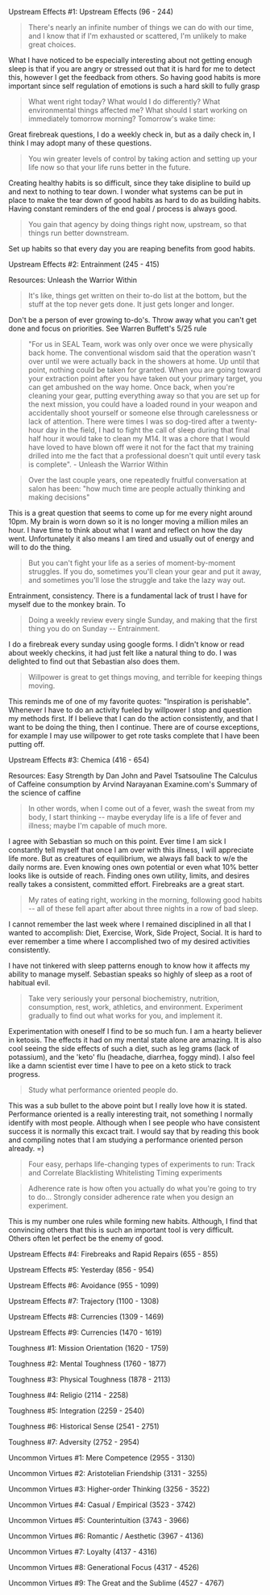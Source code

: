 Upstream Effects #1: Upstream Effects (96 - 244)

> There's nearly an infinite number of things we can do with our time, and I know that if I'm exhausted or scattered, I'm unlikely to make great choices.

What I have noticed to be especially interesting about not getting enough sleep is that if you are angry or stressed out that it is hard for me to detect this, however I get the feedback from others.  So having good habits is more important since self regulation of emotions is such a hard skill to fully grasp

> What went right today?
> What would I do differently?
> What environmental things affected me?
> What should I start working on immediately tomorrow morning?
> Tomorrow's wake time:

Great firebreak questions, I do a weekly check in, but as a daily check in, I think I may adopt many of these questions.

> You win greater levels of control by taking action and setting up your life now so that your life runs better in the future.

Creating healthy habits is so difficult, since they take disipline to build up and next to nothing to tear down.  I wonder what systems can be put in place to make the tear down of good habits as hard to do as building habits.  Having constant reminders of the end goal / process is always good.

> You gain that agency by doing things right now, upstream, so that things run better downstream.

Set up habits so that every day you are reaping benefits from good habits.

Upstream Effects #2: Entrainment (245 - 415)

Resources:
  Unleash the Warrior Within

> It's like, things get written on their to-do list at the bottom, but the stuff at the top never gets done. It just gets longer and longer.

Don't be a person of ever growing to-do's.  Throw away what you can't get done and focus on priorities.  See Warren Buffett's 5/25 rule

> "For us in SEAL Team, work was only over once we were physically back home. The conventional wisdom said that the operation wasn't over until we were actually back in the showers at home. Up until that point, nothing could be taken for granted. When you are going toward your extraction point after you have taken out your primary target, you can get ambushed on the way home. Once back, when you're cleaning your gear, putting everything away so that you are set up for the next mission, you could have a loaded round in your weapon and accidentally shoot yourself or someone else through carelessness or lack of attention. There were times I was so dog-tired after a twenty-hour day in the field, I had to fight the call of sleep during that final half hour it would take to clean my M14. It was a chore that I would have loved to have blown off were it not for the fact that my training drilled into me the fact that a professional doesn't quit until every task is complete". - Unleash the Warrior Within


> Over the last couple years, one repeatedly fruitful conversation at salon has been: "how much time are people actually thinking and making decisions"

This is a great question that seems to come up for me every night around 10pm.  My brain is worn down so it is no longer moving a million miles an hour.
I have time to think about what I want and reflect on how the day went.  Unfortunately it also means I am tired and usually out of energy and will to do the thing.

> But you can't fight your life as a series of moment-by-moment struggles. If you do, sometimes you'll clean your gear and put it away, and sometimes you'll lose the struggle and take the lazy way out.

Entrainment, consistency.  There is a fundamental lack of trust I have for myself due to the monkey brain.  To 

> Doing a weekly review every single Sunday, and making that the first thing you do on Sunday -- Entrainment.

I do a firebreak every sunday using google forms.  I didn't know or read about weekly checkins, it had just felt like a natural thing to do.  I was delighted to find out that Sebastian also does them.

> Willpower is great to get things moving, and terrible for keeping things moving.

This reminds me of one of my favorite quotes: "Inspiration is perishable".  
Whenever I have to do an activity fueled by willpower I stop and question my methods first.  If I believe that I can do the action consistently, and that I want to be doing the thing, then I continue.  There are of course exceptions, for example I may use willpower to get rote tasks complete that I have been putting off.


Upstream Effects #3: Chemica (416 - 654)

Resources:
  Easy Strength by Dan John and Pavel Tsatsouline
  The Calculus of Caffeine consumption by Arvind Narayanan
  Examine.com's Summary of the science of caffine

> In other words, when I come out of a fever, wash the sweat from my body, I start thinking -- maybe everyday life is a life of fever and illness; maybe I'm capable of much more.

I agree with Sebastian so much on this point.  Ever time I am sick I constantly tell myself that once I am over with this illness, I will appreciate life more.
But as creatures of equilibrium, we always fall back to w/e the daily norms are.  Even knowing ones own potential or even what 10% better looks like is outside of reach.
Finding ones own utility, limits, and desires really takes a consistent, committed effort.  Firebreaks are a great start.

> My rates of eating right, working in the morning, following good habits -- all of these fell apart after about three nights in a row of bad sleep.

I cannot remember the last week where I remained disciplined  in all that I wanted to accomplish:
Diet, Exercise, Work, Side Project, Social.  It is hard to ever remember a time where I accomplished two of my desired activities consistently.

I have not tinkered with sleep patterns enough to know how it affects my ability to manage myself. Sebastian speaks so highly of sleep as a root of habitual evil.

> Take very seriously your personal biochemistry, nutrition, consumption, rest, work, athletics, and environment. Experiment gradually to find out what works for you, and implement it.

Experimentation with oneself I find to be so much fun.  I am a hearty believer in ketosis.  The effects it had on my mental state alone are amazing.  It is also cool seeing the side effects of such a diet, such as leg grams (lack of potassium), and the 'keto' flu (headache, diarrhea, foggy mind).  I also feel like a damn scientist ever time I have to pee on a keto stick to track progress.

> Study what performance oriented people do.

This was a sub bullet to the above point but I really love how it is stated.  Performance oriented is a really interesting trait, not something I normally identify with most people.  Although when I
see people who have consistent success it is normally this excact trait.  I would say that by reading this book and compiling notes that I am studying a performance oriented person already. =)

> Four easy, perhaps life-changing types of experiments to run:
> Track and Correlate
> Blacklisting
> Whitelisting
> Timing experiments

> Adherence rate is how often you actually do what you're going to try to do... Strongly consider adherence rate when you design an experiment.

This is my number one rules while forming new habits.  Although, I find that convincing others that this is such an important tool is very difficult.  
Others often let perfect be the enemy of good.



Upstream Effects #4: Firebreaks and Rapid Repairs (655 - 855)

Upstream Effects #5: Yesterday (856 - 954) 

Upstream Effects #6: Avoidance (955 - 1099)

Upstream Effects #7: Trajectory (1100 - 1308)

Upstream Effects #8: Currencies (1309 - 1469)

Upstream Effects #9: Currencies (1470 - 1619)

Toughness #1: Mission Orientation (1620 - 1759)

Toughness #2: Mental Toughness (1760 - 1877)

Toughness #3: Physical Toughness (1878 - 2113)

Toughness #4: Religio (2114 - 2258)

Toughness #5: Integration (2259 - 2540)

Toughness #6: Historical Sense (2541 - 2751)

Toughness #7: Adversity (2752 - 2954)

Uncommon Virtues #1: Mere Competence (2955 - 3130)

Uncommon Virtues #2: Aristotelian Friendship (3131 - 3255)

Uncommon Virtues #3: Higher-order Thinking (3256 - 3522)

Uncommon Virtues #4: Casual / Empirical (3523 - 3742)

Uncommon Virtues #5: Counterintuition (3743 - 3966)

Uncommon Virtues #6: Romantic / Aesthetic (3967 - 4136)

Uncommon Virtues #7: Loyalty (4137 - 4316)

Uncommon Virtues #8: Generational Focus (4317 - 4526)

Uncommon Virtues #9: The Great and the Sublime (4527 - 4767)



